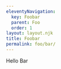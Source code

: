 ```yaml
---
eleventyNavigation:
  key: Foobar
  parent: Foo
  order: 1
layout: layout.njk
title: Foobar
permalink: foo/bar/
---
```


Hello Bar